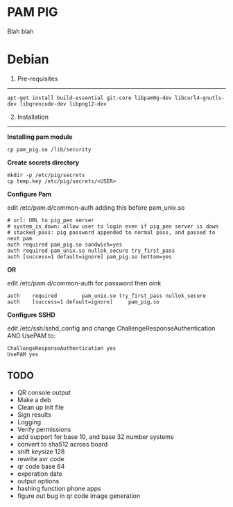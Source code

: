 PAM PIG
================================
Blah blah

Debian
======

1. Pre-requisites
-----------------
	apt-get install build-essential git-core libpam0g-dev libcurl4-gnutls-dev libqrencode-dev libpng12-dev

2. Installation
---------------

**Installing pam module**

	cp pam_pig.so /lib/security

**Create secrets directory**

	mkdir -p /etc/pig/secrets
	cp temp.key /etc/pig/secrets/<USER>

**Configure Pam**

edit /etc/pam.d/common-auth adding this before pam_unix.so

	# url: URL to pig_pen server
	# system_is_down: allow user to login even if pig_pen server is down
	# stacked_pass: pig password appended to normal pass, and passed to next pam
	auth required pam_pig.so sandwich=yes
	auth required pam_unix.so nullok_secure try_first_pass
	auth [success=1 default=ignore] pam_pig.so bottom=yes

**OR**

edit /etc/pam.d/common-auth  for password then oink

	auth    required        pam_unix.so try_first_pass nullok_secure                                                      
	auth    [success=1 default=ignore]     pam_pig.so 

**Configure SSHD**

edit /etc/ssh/sshd_config and change ChallengeResponseAuthentication AND UsePAM to:

	ChallengeResponseAuthentication yes
	UsePAM yes


	

TODO
----
* QR console output
* Make a deb
* Clean up init file
* Sign results
* Logging
* Verify permissions
* add support for base 10, and base 32 number systems
* convert to sha512 across board
* shift keysize 128
* rewrite avr code
* qr code base 64
* experation date
* output options
* hashing function phone apps
* figure out bug in qr code image generation
